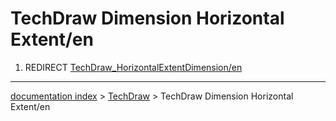 # TechDraw Dimension Horizontal Extent/en
1.  REDIRECT [TechDraw\_HorizontalExtentDimension/en](TechDraw_HorizontalExtentDimension/en.md)

---
[documentation index](../README.md) > [TechDraw](TechDraw_Workbench.md) > TechDraw Dimension Horizontal Extent/en
